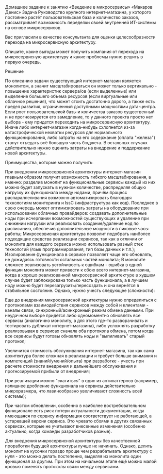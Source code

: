 Домашнее задание к занятию «Введение в микросервисы» «Макаров Денис»
Задача
Руководство крупного интернет-магазина, у которого постоянно растёт пользовательская база и количество заказов, рассматривает возможность переделки своей внутренней ИТ-системы на основе микросервисов.

Вас пригласили в качестве консультанта для оценки целесообразности перехода на микросервисную архитектуру.

Опишите, какие выгоды может получить компания от перехода на микросервисную архитектуру и какие проблемы нужно решить в первую очередь.

Решение

По описанию задачи существующий интернет-магазин является монолитом, а значит масштабироваться он может только вертикально - повышение характеристик сервера/ов (если выделенные) или выделение большего объема ресурсов (если виртуальные или облачное решения), что может стоить достаточно дорого, а также есть предел развития, ограниченный доступными мощностями дата-центра. Если рост пользовательской базы и количества заказов существенный и не прогнозируется его замедление, то у данного проекта просто нет выбора - ему придется переходить на микросервисную архитектуру. Иначе либо интернет-магазин когда-нибудь схлопнется из-за катастрофической нехватки ресурсов для нормального функционирования, либо затраты на его содержание (оплата "железа") станут отъедать всё большую часть бюджета. В остальных случаях действительно нужно оценить затраты на внедрение и поддержание новой архитектуры.

Преимущества, которые можно получить:

При внедрении микросервисной архитектуры интернет-магазин главным образом получит возможность гибкого масштабирования, а именно: разделив монолит на функциональные сервисы каждый из них можно будет запускать в нужном количестве, распределяя общую нагрузку их функционала между нодами, причём процесс распараллеливания возможно автоматизировать благодаря технологиям мониторинга и IssC (инфраструктура как код). Последнее в свою очередь может оптимизировать затраты на оборудование при использовании облачных провайдеров: создавать дополнительные ноды при исчерпании возможностей существующих и удаление при снижении нагрузки или реализовать создание/удаление нод по расписанию, обеспечив дополнительные мощности в пиковые часы работы;
Микросервисная архитектура позволит подобрать наиболее подходящие средства реализации сервисов, так как в отличии от монолита для каждого сервиса можно использовать разный стек технологий (язык программирования, тип базы данных и т.п.);
Изолирование функционала в сервисе позволяет чаще его обновлять, не дожидаясь готовности остальных частей монолита;
В монолите сложнее реализовать устойчивость к ошибкам - ошибка в одной функции монолита может привести к сбою всего интернет-магазина, когда в хорошо реализованной микросервисной архитектуре в худшем случае будет заблокирована только часть функционала, а в лучшем ноду можно будет перезагрузить/пересоздать и она вернётся в стабильное состояние.
Однако, нужно учесть следующее (сложности):

Еще до внедрения микросервисной архитектуры нужно определиться с протоколами взаимодействия сервисов между собой и клиентами - каналы связи, синхронный/асинхронный режим обмена данными. При неудачном выборе придётся либо одномоментно обновлять все сервисы (аналогично монолиту, а для этого где-то разворачивать и тестировать дубликат интернет-магазина), либо усложнять разработку реализовывая в сервисах сначала оба протокола обмена, потом когда все сервисы будут готовы обновлять ноды и "выпиливать" старый протокол;

Увеличится стоимость обслуживания интернет-магазина, так как сама архитектура более сложная в реализации и требует больше внимания и компетенций (знаний/умений/опыта) при разработке - учесть при расчете стоимости внедрения и дальнейшего обслуживания и прогнозируемой прибыли от внедрения;

При реализации можно "скатиться" в один из антипаттернов (например, излишнее дробление функционала на сервисы действительно микроразмера, что лавинообразно увеличивают сложность всей системы);

При частом обновлении, особенно в наиболее востребовательном функционале есть риск потери актуальности документации, когда имеющаяся по сервису информация соответствует не работающей, а устаревшей версии сервиса. Это чревато сбоями в других связанных сервисах, которые не учитывают внесенные изменения (особенно актуально, когда команды разработчиков разные).

Для внедрения микросервисной архитектуры без качественной проработки будущей архитектуры лучше не начинать. Однако, делить монолит на кусочки гораздо проще чем разрабатывать архитектуру с нуля - это можно делать постепенно, выделяя из монолита один функционал за другим. При этом на начальном этапе ещё можно малой кровью поменять протоколы связи между сервисами.
